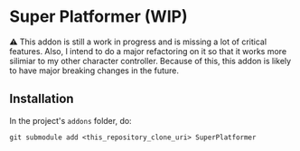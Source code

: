 # Super Platformer (WIP)

⚠ This addon is still a work in progress and is missing a lot of critical features.
Also, I intend to do a major refactoring on it so that it works more silimiar to my other character controller.
Because of this, this addon is likely to have major breaking changes in the future.

## Installation

In the project's `addons` folder, do:
```
git submodule add <this_repository_clone_uri> SuperPlatformer
```
